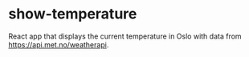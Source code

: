 # show-temperature

React app that displays the current temperature in Oslo with data from https://api.met.no/weatherapi.